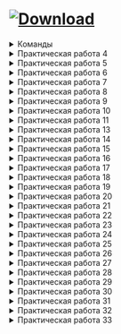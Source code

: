 # <a href="https://github.com/xttqd/obt/releases/download/latest/master.zip"><img alt="Download" src="https://custom-icon-badges.demolab.com/badge/-%D0%A1%D0%BA%D0%B0%D1%87%D0%B0%D1%82%D1%8C%20%D1%80%D0%B5%D0%BF%D0%BE%D0%B7%D0%B8%D1%82%D0%BE%D1%80%D0%B8%D0%B9-198754?style=for-the-badge&logo=download&logoColor=white"></a>

<details>
<summary>Команды</summary>

```bash
npm i
```
```bash
npx hardhat node
```
```bash
npx hardhat test
```
</details>

<details>
<summary>Практическая работа 4</summary>

- [x] [Factorial.sol](contracts/4_Factorial.sol)
- [x] [BinaryToDecimal.sol](contracts/4_BinaryToDecimal.sol)
- [x] [OctalToDecimal.sol](contracts/4_OctalToDecimal.sol)
</details>

<details>
<summary>Практическая работа 5</summary>

- [x] [DecimalToBinaryConverter.sol](contracts/5_DecimalToBinaryConverter.sol)
- [x] [DecimalToHexConverter.sol](contracts/5_DecimalToHexConverter.sol)
- [x] [BaseConverter.sol](contracts/5_BaseConverter.sol)
</details>

<details>
<summary>Практическая работа 6</summary>

- [x] [Calculator.sol](contracts/6_Calculator.sol)
- [x] [BitwiseCalculator.sol](contracts/6_BitwiseCalculator.sol)
- [x] [BitwiseCalculatorAdvanced.sol](contracts/6_BitwiseCalculatorAdvanced.sol)
</details>

<details>
<summary>Практическая работа 7</summary>

- [x] [Exponentiation.sol](contracts/7_Exponentiation.sol)
- [x] [BitwiseShift.sol](contracts/7_BitwiseShift.sol)
- [x] [DateCalculator.sol](contracts/7_DateCalculator.sol)
</details>

<details>
<summary>Практическая работа 8</summary>

- [x] [Note.sol](contracts/8_Note.sol)
</details>

<details>
<summary>Практическая работа 9</summary>

- [x] [NewNote.sol](contracts/9_NewNote.sol)
</details>

<details>
<summary>Практическая работа 10</summary>

- [x] [Greetings.sol](contracts/10_Greetings.sol)
- [x] [Greetings.html](dapps/10.html)
</details>

<details>
<summary>Практическая работа 11</summary>

- [x] [Voting.sol](contracts/11_Voting.sol)
- [x] [Voting.html](dapps/11.html)
</details>

<details>
<summary>Практическая работа 13</summary>

- [x] [13.html](dapps/13.html)
</details>

<details>
<summary>Практическая работа 14</summary>

- [x] [14.html](dapps/14.html)
</details>

<details>
<summary>Практическая работа 15</summary>

- [x] [15.html](dapps/15.html)
</details>

<details>
<summary>Практическая работа 16</summary>

- [x] [16.html](dapps/16.html)
</details>

<details>
<summary>Практическая работа 17</summary>

- [x] [Owner.sol](contracts/17_Owner.sol)
- [x] [Owner.html](dapps/17.html)
</details>

<details>
<summary>Практическая работа 18</summary>

- [x] Grades.sol
- [ ] Grades.html
</details>

<details>
<summary>Практическая работа 19</summary>

- [x] Address.sol
- [ ] Address.html
</details>

<details>
<summary>Практическая работа 20</summary>

- [x] Voter.sol
- [ ] Voter.html
</details>

<details>
<summary>Практическая работа 21</summary>

- [x] RandomSeven.sol
- [ ] RandomSeven.html
</details>

<details>
<summary>Практическая работа 22</summary>

- [x] RLottery.sol
- [ ] RLottery.html
</details>

<details>
<summary>Практическая работа 23</summary>

- [x] [Dice.sol](contracts/23_Dice.sol)
- [x] [Dice.html](dapps/23.html)
</details>

<details>
<summary>Практическая работа 24</summary>

- [x] Dice_2.sol
- [ ] Dice_2.html
</details>

<details>
<summary>Практическая работа 25</summary>

- [x] DragonFarm.sol
- [ ] DragonFarm.html
</details>

<details>
<summary>Практическая работа 26</summary>

- [x] DragonForge.sol
- [ ] DragonForge.html
</details>

<details>
<summary>Практическая работа 27</summary>

- [x] Transaction.sol
- [ ] Transaction.html
</details>

<details>
<summary>Практическая работа 28</summary>

- [x] Split.sol
- [ ] Split.html
</details>

<details>
<summary>Практическая работа 29</summary>

- [x] Donation.sol
- [ ] Donation.html
</details>

<details>
<summary>Практическая работа 30</summary>

- [x] BankDeposit.sol
- [ ] BankDeposit.html
</details>

<details>
<summary>Практическая работа 31</summary>

- [x] Insurance.sol
- [ ] Insurance.html
</details>

<details>
<summary>Практическая работа 32</summary>

- [x] MyCoin.sol
- [ ] MyCoin.html
</details>

<details>
<summary>Практическая работа 33</summary>

- [] Dice.test.js
- [] Dice.variant1.test.js
- [] Dice.variant2.test.js
</details>